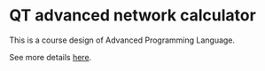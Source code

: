 # QT advanced network calculator

This is a course design of Advanced Programming Language.

See more details [here](https://github.com/MrDuGitHub/Advanced_Calculator/blob/master/%E9%AB%98%E7%BA%A7%E8%AE%A1%E7%AE%97%E5%99%A8%E5%B1%95%E7%A4%BA.pdf).
